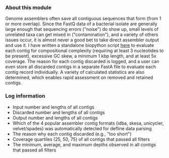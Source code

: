 ### About this module

Genome assemblers often save all contiguous sequences that form (from 1 or more overlap). Since the FastQ data of a bacterial isolate are generally large enough that sequencing errors ("noise") do show up, small levels of unrelated taxa can get mixed in ("contamination"), and a variety of others issues occur, it is almost never a good bet to take direct assembler output and use it. I have written a standalone biopython script [here](https://github.com/chrisgulvik/genomics_scripts/blob/master/filter.contigs.py) to evaluate each contig for compositional complexity (requiring at least 3 nucleotides to be present), excessive GC skew, a minimum 1 kbp length, and at least 5x coverage. The reason for each contig discarded is logged, and a user can even store all discarded contigs in a separate FastA file to evaluate each contig record individually. A variety of calculated statistics are also determined, which enables rapid assessment on removed and retained contigs.

### Log information

- Input number and lengths of all contigs
- Discarded number and lengths of all contigs
- Output number and lengths of all contigs
- Which of the 4 popular assembler contig formats (idba, skesa, unicycler, velvet/spades) was automatically detected for defline data parsing
- The reason why each contig discarded (e.g., "too short")
- Coverage quartiles (25, 50, 75) of all contigs that passed all filters
- The minimum, average, and maximum depths observed in all contigs that passed all filters
